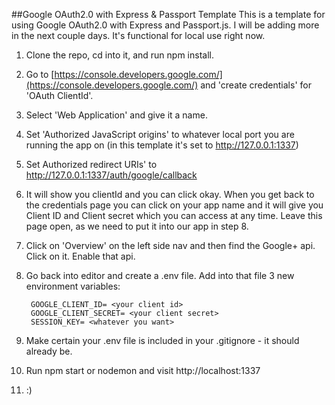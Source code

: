 ##Google OAuth2.0 with Express & Passport Template
This is a template for using Google OAuth2.0 with Express and Passport.js. I will be adding more in the next couple days. It's functional for local use right now.

1. Clone the repo, cd into it, and run npm install.

2. Go to [https://console.developers.google.com/](https://console.developers.google.com/) and 'create credentials' for 'OAuth ClientId'.

3. Select 'Web Application' and give it a name.

4. Set 'Authorized JavaScript origins' to whatever local port you are running the app on (in this template it's set to http://127.0.0.1:1337)

5. Set Authorized redirect URIs' to http://127.0.0.1:1337/auth/google/callback

6. It will show you clientId and you can click okay. When you get back to the credentials page you can click on your app name and it will give you Client ID and Client secret which you can access at any time. Leave this page open, as we need to put it into our app in step 8.

7. Click on 'Overview' on the left side nav and then find the Google+ api. Click on it. Enable that api.

8. Go back into editor and create a .env file. Add into that file 3 new environment variables:

        GOOGLE_CLIENT_ID= <your client id>
        GOOGLE_CLIENT_SECRET= <your client secret>
        SESSION_KEY= <whatever you want>

9. Make certain your .env file is included in your .gitignore - it should already be.

10. Run npm start or nodemon and visit http://localhost:1337

11. :)
